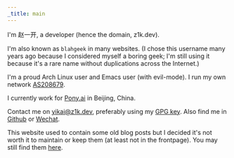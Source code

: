 ```yaml
---
_title: main
---
```


I'm 赵一开, a developer (hence the domain, z1k.dev).

I'm also known as `blahgeek` in many websites.
(I chose this username many years ago because I considered myself a boring geek;
I'm still using it because it's a rare name without duplications across the Internet.)

I'm a proud Arch Linux user and Emacs user (with evil-mode).
I run my own network [AS208679](https://bgp.he.net/AS208679).

I currently work for [Pony.ai](https://pony.ai/) in Beijing, China.

Contact me on [yikai@z1k.dev](mailto:yikai@z1k.dev?subject=Hello),
preferably using my [GPG key](https://keyserver.ubuntu.com/pks/lookup?op=get&search=0xa74af69a8cc3b7f228fa30746d7ec222c6de82bf).
Also find me in [Github](https://github.com/blahgeek) or [Wechat](https://blog.blahgeek.com/images/weixin-qr.png).

This website used to contain some old blog posts but
I decided it's not worth it to maintain or keep them (at least not in the frontpage).
You may still find them [here](https://blog.blahgeek.com/all/).

